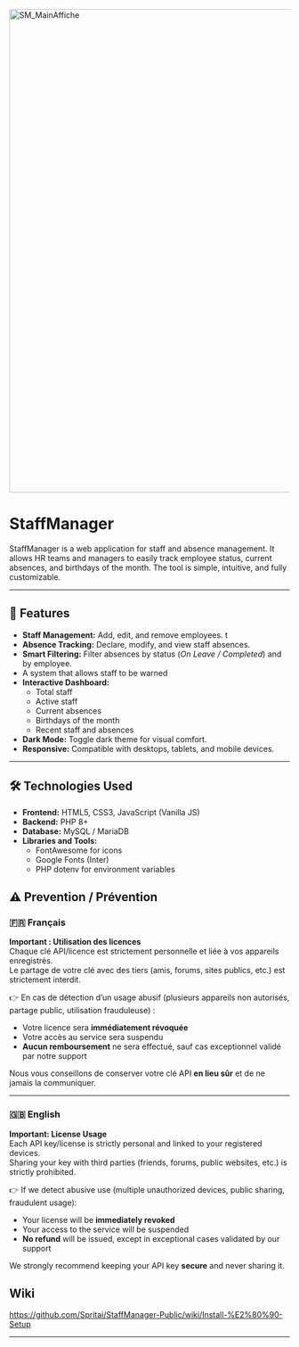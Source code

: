 <img width="1649" height="867" alt="SM_MainAffiche" src="https://github.com/user-attachments/assets/8e61c902-039b-4ddd-93b0-ee4da1c1bad7" />


# StaffManager


StaffManager is a web application for staff and absence management. It allows HR teams and managers to easily track employee status, current absences, and birthdays of the month. The tool is simple, intuitive, and fully customizable.

---

## 📌 Features

- **Staff Management:** Add, edit, and remove employees.  t
- **Absence Tracking:** Declare, modify, and view staff absences.  
- **Smart Filtering:** Filter absences by status (*On Leave / Completed*) and by employee.
- A system that allows staff to be warned
- **Interactive Dashboard:**
  - Total staff
  - Active staff
  - Current absences
  - Birthdays of the month
  - Recent staff and absences
- **Dark Mode:** Toggle dark theme for visual comfort.  
- **Responsive:** Compatible with desktops, tablets, and mobile devices.  

---

## 🛠 Technologies Used

- **Frontend:** HTML5, CSS3, JavaScript (Vanilla JS)  
- **Backend:** PHP 8+  
- **Database:** MySQL / MariaDB  
- **Libraries and Tools:**
  - FontAwesome for icons
  - Google Fonts (Inter)
  - PHP dotenv for environment variables

## ⚠️ Prevention / Prévention

### 🇫🇷 Français
**Important : Utilisation des licences**  
Chaque clé API/licence est strictement personnelle et liée à vos appareils enregistrés.  
Le partage de votre clé avec des tiers (amis, forums, sites publics, etc.) est strictement interdit.  

👉 En cas de détection d’un usage abusif (plusieurs appareils non autorisés, partage public, utilisation frauduleuse) :  
- Votre licence sera **immédiatement révoquée**  
- Votre accès au service sera suspendu  
- **Aucun remboursement** ne sera effectué, sauf cas exceptionnel validé par notre support  

Nous vous conseillons de conserver votre clé API **en lieu sûr** et de ne jamais la communiquer.

---

### 🇬🇧 English
**Important: License Usage**  
Each API key/license is strictly personal and linked to your registered devices.  
Sharing your key with third parties (friends, forums, public websites, etc.) is strictly prohibited.  

👉 If we detect abusive use (multiple unauthorized devices, public sharing, fraudulent usage):  
- Your license will be **immediately revoked**  
- Your access to the service will be suspended  
- **No refund** will be issued, except in exceptional cases validated by our support  

We strongly recommend keeping your API key **secure** and never sharing it.
    
## Wiki

https://github.com/Spritai/StaffManager-Public/wiki/Install-%E2%80%90-Setup

---

